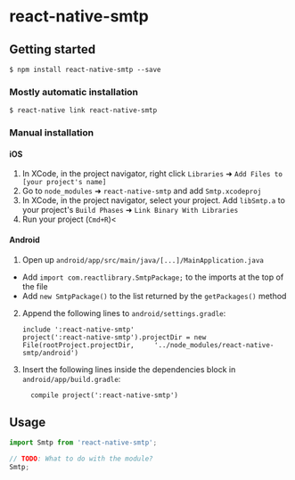 # react-native-smtp

## Getting started

`$ npm install react-native-smtp --save`

### Mostly automatic installation

`$ react-native link react-native-smtp`

### Manual installation


#### iOS

1. In XCode, in the project navigator, right click `Libraries` ➜ `Add Files to [your project's name]`
2. Go to `node_modules` ➜ `react-native-smtp` and add `Smtp.xcodeproj`
3. In XCode, in the project navigator, select your project. Add `libSmtp.a` to your project's `Build Phases` ➜ `Link Binary With Libraries`
4. Run your project (`Cmd+R`)<

#### Android

1. Open up `android/app/src/main/java/[...]/MainApplication.java`
  - Add `import com.reactlibrary.SmtpPackage;` to the imports at the top of the file
  - Add `new SmtpPackage()` to the list returned by the `getPackages()` method
2. Append the following lines to `android/settings.gradle`:
  	```
  	include ':react-native-smtp'
  	project(':react-native-smtp').projectDir = new File(rootProject.projectDir, 	'../node_modules/react-native-smtp/android')
  	```
3. Insert the following lines inside the dependencies block in `android/app/build.gradle`:
  	```
      compile project(':react-native-smtp')
  	```


## Usage
```javascript
import Smtp from 'react-native-smtp';

// TODO: What to do with the module?
Smtp;
```
